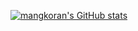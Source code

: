 [![mangkoran's GitHub stats](https://github-readme-stats.vercel.app/api?username=mangkoran)](https://github.com/anuraghazra/github-readme-stats)
